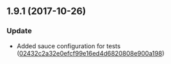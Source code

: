 <a name="1.9.1"></a>
## 1.9.1 (2017-10-26)


### Update

* Added sauce configuration for tests ([02432c2a32e0efcf99e16ed4d6820808e900a198](https://github.com/mulesoft/paper-checkbox/commit/02432c2a32e0efcf99e16ed4d6820808e900a198))



